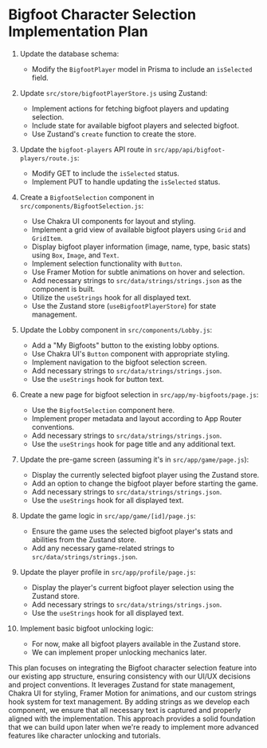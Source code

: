 # Bigfoot Character Selection Implementation Plan

1. Update the database schema:
   - Modify the `BigfootPlayer` model in Prisma to include an `isSelected` field.

2. Update `src/store/bigfootPlayerStore.js` using Zustand:
   - Implement actions for fetching bigfoot players and updating selection.
   - Include state for available bigfoot players and selected bigfoot.
   - Use Zustand's `create` function to create the store.

3. Update the `bigfoot-players` API route in `src/app/api/bigfoot-players/route.js`:
   - Modify GET to include the `isSelected` status.
   - Implement PUT to handle updating the `isSelected` status.

4. Create a `BigfootSelection` component in `src/components/BigfootSelection.js`:
   - Use Chakra UI components for layout and styling.
   - Implement a grid view of available bigfoot players using `Grid` and `GridItem`.
   - Display bigfoot player information (image, name, type, basic stats) using `Box`, `Image`, and `Text`.
   - Implement selection functionality with `Button`.
   - Use Framer Motion for subtle animations on hover and selection.
   - Add necessary strings to `src/data/strings/strings.json` as the component is built.
   - Utilize the `useStrings` hook for all displayed text.
   - Use the Zustand store (`useBigfootPlayerStore`) for state management.

5. Update the Lobby component in `src/components/Lobby.js`:
   - Add a "My Bigfoots" button to the existing lobby options.
   - Use Chakra UI's `Button` component with appropriate styling.
   - Implement navigation to the bigfoot selection screen.
   - Add necessary strings to `src/data/strings/strings.json`.
   - Use the `useStrings` hook for button text.

6. Create a new page for bigfoot selection in `src/app/my-bigfoots/page.js`:
   - Use the `BigfootSelection` component here.
   - Implement proper metadata and layout according to App Router conventions.
   - Add necessary strings to `src/data/strings/strings.json`.
   - Use the `useStrings` hook for page title and any additional text.

7. Update the pre-game screen (assuming it's in `src/app/game/page.js`):
   - Display the currently selected bigfoot player using the Zustand store.
   - Add an option to change the bigfoot player before starting the game.
   - Add necessary strings to `src/data/strings/strings.json`.
   - Use the `useStrings` hook for all displayed text.

8. Update the game logic in `src/app/game/[id]/page.js`:
   - Ensure the game uses the selected bigfoot player's stats and abilities from the Zustand store.
   - Add any necessary game-related strings to `src/data/strings/strings.json`.

9. Update the player profile in `src/app/profile/page.js`:
   - Display the player's current bigfoot player selection using the Zustand store.
   - Add necessary strings to `src/data/strings/strings.json`.
   - Use the `useStrings` hook for all displayed text.

10. Implement basic bigfoot unlocking logic:
    - For now, make all bigfoot players available in the Zustand store.
    - We can implement proper unlocking mechanics later.

This plan focuses on integrating the Bigfoot character selection feature into our existing app structure, ensuring consistency with our UI/UX decisions and project conventions. It leverages Zustand for state management, Chakra UI for styling, Framer Motion for animations, and our custom strings hook system for text management. By adding strings as we develop each component, we ensure that all necessary text is captured and properly aligned with the implementation. This approach provides a solid foundation that we can build upon later when we're ready to implement more advanced features like character unlocking and tutorials.
